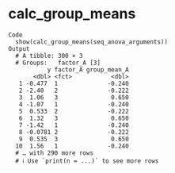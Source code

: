 # calc_group_means

    Code
      show(calc_group_means(seq_anova_arguments))
    Output
      # A tibble: 300 × 3
      # Groups:   factor_A [3]
               y factor_A group_mean_A
           <dbl> <fct>           <dbl>
       1 -0.477  1              -0.240
       2 -2.40   2              -0.222
       3  1.06   3               0.650
       4 -1.07   1              -0.240
       5  0.533  2              -0.222
       6  1.32   3               0.650
       7 -1.42   1              -0.240
       8 -0.0781 2              -0.222
       9  0.535  3               0.650
      10  1.56   1              -0.240
      # … with 290 more rows
      # ℹ Use `print(n = ...)` to see more rows

